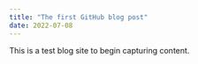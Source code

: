 ```yaml
---
title: "The first GitHub blog post"
date: 2022-07-08
---
```


This is a test blog site to begin capturing content.
